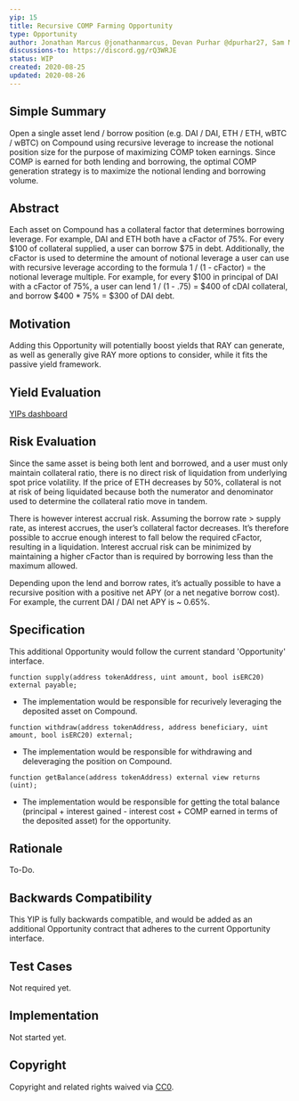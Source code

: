 ```yaml
---
yip: 15
title: Recursive COMP Farming Opportunity
type: Opportunity
author: Jonathan Marcus @jonathanmarcus, Devan Purhar @dpurhar27, Sam Mitchell @samatstaked
discussions-to: https://discord.gg/rQ3WRJE
status: WIP
created: 2020-08-25
updated: 2020-08-26
---
```


<!--You can leave these HTML comments in your merged YIP and delete the visible duplicate text guides, they will not appear and may be helpful to refer to if you edit it again. This is the suggested template for new YIPs. Note that an YIP number will be assigned by an editor. When opening a pull request to submit your YIP, please use an abbreviated title in the filename, `yip-draft_title_abbrev.md`. The title should be 44 characters or less.-->
## Simple Summary
<!--"If you can't explain it simply, you don't understand it well enough." Provide a simplified and layman-accessible explanation of the YIP.-->
Open a single asset lend / borrow position (e.g. DAI / DAI, ETH / ETH, wBTC / wBTC) on Compound using recursive leverage to increase the notional position size for the purpose of maximizing COMP token earnings. Since COMP is earned for both lending and borrowing, the optimal COMP generation strategy is to maximize the notional lending and borrowing volume.

## Abstract
<!--A short (~200 word) description of the technical issue being addressed.-->
Each asset on Compound has a collateral factor that determines borrowing leverage. For example, DAI and ETH both have a cFactor of 75%. For every $100 of collateral supplied, a user can borrow $75 in debt. Additionally, the cFactor is used to determine the amount of notional leverage a user can use with recursive leverage according to the formula 1 / (1 - cFactor) = the notional leverage multiple. For example, for every $100 in principal of DAI with a cFactor of 75%, a user can lend 1 / (1 - .75) = $400 of cDAI collateral, and borrow $400 * 75% = $300 of DAI debt.

## Motivation
<!--The motivation is critical for YIPs that want to change the RAY protocol. It should clearly explain why the existing protocol specification is inadequate to address the problem that the YIP solves. YIP submissions without sufficient motivation may be rejected outright.-->
Adding this Opportunity will potentially boost yields that RAY can generate, as well as generally give RAY more options to consider, while it fits the passive yield framework. 

## Yield Evaluation
<!--The potential added value for extra yield generation. Historical data should be provided. The process used to evaluate the yield potential should be detailed here.-->
[YIPs dashboard](https://app.redash.io/staked/public/dashboards/djXVmljfvx4NkXIWSWP4tIhIaU71SGIu3bnZRXkS)

## Risk Evaluation
<!--The potential or attached risk that should be considered for this proposal. Historical data should be provided. The process used to evaluate the risks should be detailed here.-->
Since the same asset is being both lent and borrowed, and a user must only maintain collateral ratio, there is no direct risk of liquidation from underlying spot price volatility. If the price of ETH decreases by 50%, collateral is not at risk of being liquidated because both the numerator and denominator used to determine the collateral ratio move in tandem.

There is however interest accrual risk. Assuming the borrow rate > supply rate, as interest accrues, the user’s collateral factor decreases. It’s therefore possible to accrue enough interest to fall below the required cFactor, resulting in a liquidation. Interest accrual risk can be minimized by maintaining a higher cFactor than is required by borrowing less than the maximum allowed.

Depending upon the lend and borrow rates, it’s actually possible to have a recursive position with a positive net APY (or a net negative borrow cost). For example, the current DAI / DAI net APY is ~ 0.65%.

## Specification
<!--The technical specification should describe the syntax and semantics of any new feature.-->
This additional Opportunity would follow the current standard 'Opportunity' interface.

`function supply(address tokenAddress, uint amount, bool isERC20) external payable;`
- The implementation would be responsible for recurively leveraging the deposited asset on Compound.

`function withdraw(address tokenAddress, address beneficiary, uint amount, bool isERC20) external;`
- The implementation would be responsible for withdrawing and deleveraging the position on Compound.

`function getBalance(address tokenAddress) external view returns (uint);`
- The implementation would be responsible for getting the total balance (principal + interest gained - interest cost + COMP earned in terms of the deposited asset) for the opportunity.

## Rationale
<!--The rationale fleshes out the specification by describing what motivated the design and why particular design decisions were made. It should describe alternate designs that were considered and related work, e.g. how the feature is supported in other languages. The rationale may also provide evidence of consensus within the community, and should discuss important objections or concerns raised during discussion.-->
To-Do.

## Backwards Compatibility
<!--All YIPs that introduce backwards incompatibilities must include a section describing these incompatibilities and their severity. The YIP must explain how the author proposes to deal with these incompatibilities. YIP submissions without a sufficient backwards compatibility treatise may be rejected outright.-->
This YIP is fully backwards compatible, and would be added as an additional Opportunity contract that adheres to the current Opportunity interface.

## Test Cases
Not required yet.

## Implementation
<!--The implementations must be completed before any YIP is given status "Final", but it need not be completed before the YIP is accepted. While there is merit to the approach of reaching consensus on the specification and rationale before writing code, the principle of "rough consensus and running code" is still useful when it comes to resolving many discussions of API details.-->
Not started yet.

## Copyright
Copyright and related rights waived via [CC0](https://creativecommons.org/publicdomain/zero/1.0/).
